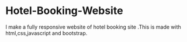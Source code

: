 # Hotel-Booking-Website
I make a fully responsive website of hotel booking site .This is made with html,css,javascript and bootstrap.
